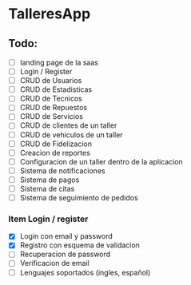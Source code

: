 # TalleresApp

## Todo:

- [ ] landing page de la saas
- [ ] Login / Register
- [ ] CRUD de Usuarios
- [ ] CRUD de Estadisticas
- [ ] CRUD de Tecnicos
- [ ] CRUD de Repuestos
- [ ] CRUD de Servicios
- [ ] CRUD de clientes de un taller
- [ ] CRUD de vehiculos de un taller
- [ ] CRUD de Fidelizacion
- [ ] Creacion de reportes
- [ ] Configuracion de un taller dentro de la aplicacion
- [ ] Sistema de notificaciones
- [ ] Sistema de pagos
- [ ] Sistema de citas
- [ ] Sistema de seguimiento de pedidos

### Item Login / register

- [x] Login con email y password
- [x] Registro con esquema de validacion
- [ ] Recuperacion de password
- [ ] Verificacion de email
- [ ] Lenguajes soportados (ingles, español)
